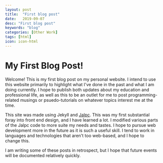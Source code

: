 ```yaml
---
layout: post
title:  "First blog post"
date:   2019-09-07
desc: "First blog post"
keywords: "blog"
categories: [Other Work]
tags: [html]
icon: icon-html
---
```


# My First Blog Post! #

Welcome! This is my first blog post on my personal website. I intend to use this website primarily to highlight what I've done in the past and what I am doing currently. I hope to publish both updates about my education and professional life, as well as this to be an outlet for me to post programming-related musings or psuedo-tutorials on whatever topics interest me at the time.

This site was made using Jekyll and [Jalpc](https://github.com/jarrekk/Jalpc). This was my first substantial foray into front end design, and I have learned a lot. I modified various parts of the Jalpc code to more suite my needs and tastes. I hope to pursue web development more in the future as it is such a useful skill. I tend to work in languages and technologies that aren't too web-based, and I hope to change this.

I am writing some of these posts in retrospect, but I hope that future events will be documented relatively quickly.
